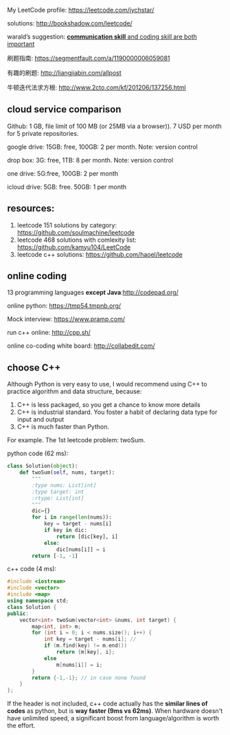 

My LeetCode profile:  https://leetcode.com/jychstar/

solutions: <http://bookshadow.com/leetcode/>

warald’s suggestion: [**communication skill** and coding skill are both important](https://www.linkedin.com/pulse/leetcode%E5%88%B7%E9%A2%98%E4%BA%94%E9%81%8D%E8%BF%98%E6%B2%A1offer%E4%B8%BE%E4%BE%8B%E6%B7%B1%E5%85%A5%E5%88%86%E6%9E%90%E4%B8%BA%E4%BB%80%E4%B9%88%E6%89%BE%E5%B7%A5%E4%BD%9C%E5%85%89%E5%88%B7%E9%A2%98%E6%B2%A1%E7%94%A8-xiaoning-warald)

刷题指南: https://segmentfault.com/a/1190000006059081

有趣的刷题: http://liangjiabin.com/allpost

牛顿迭代法求方根: http://www.2cto.com/kf/201206/137256.html

## cloud service comparison

Github: 1 GB, file limit of 100 MB (or 25MB via a browser)). 7 USD per month for 5 private repositories. 

google drive: 15GB: free, 100GB: 2 per month. Note: version control

drop box: 3G: free, 1TB: 8 per month. Note: version control

one drive: 5G:free, 100GB: 2 per month

icloud drive: 5GB: free. 50GB: 1 per month

## resources:

1. leetcode 151 solutions by category: https://github.com/soulmachine/leetcode
2. leetcode 468 solutions with comlexity list: https://github.com/kamyu104/LeetCode
3. leetcode c++ solutions: https://github.com/haoel/leetcode

## online coding

13 programming languages **except Java**:<http://codepad.org/>

online python: <https://tmp54.tmpnb.org/>

Mock interview: <https://www.pramp.com/>

run c++ online: <http://cpp.sh/>

online co-coding white board: <http://collabedit.com/>

## choose C++

Although Python is very easy to use, I would recommend using C++ to practice algorithm and data structure, because:

1. C++ is less packaged, so you get a chance to know more details
2. C++ is industrial standard. You foster a habit of declaring data type for input and output
3. C++ is much faster than Python.

For example. The 1st leetcode problem: twoSum. 

python code (62 ms):

```python
class Solution(object):
    def twoSum(self, nums, target):
        """
        :type nums: List[int]
        :type target: int
        :rtype: List[int]
        """
        dic={}
        for i in range(len(nums)):
            key = target - nums[i]
            if key in dic:
                return [dic[key], i]
            else:
                dic[nums[i]] = i
        return [-1, -1]
```

c++ code (4 ms):

```c++
#include <iostream>
#include <vector>
#include <map>
using namespace std;
class Solution {
public:
    vector<int> twoSum(vector<int> &nums, int target) {
        map<int, int> m;
        for (int i = 0; i < nums.size(); i++) {
            int key = target - nums[i]; //
            if (m.find(key) != m.end())
                return {m[key], i};
            else
                m[nums[i]] = i;
        }
        return {-1,-1}; // in case none found
    }
};
```

If the header is not included, c++ code actually has the **similar lines of codes** as python, but is **way faster (9ms vs 62ms)**. When hardware doesn't have unlimited speed, a significant boost from language/algorithm is worth the effort. 

